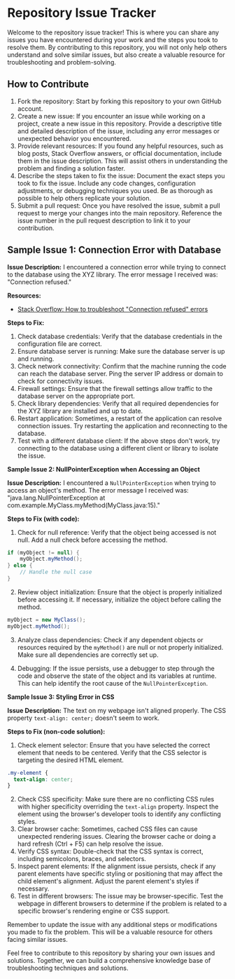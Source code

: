 # Repository Issue Tracker

Welcome to the repository issue tracker! This is where you can share any issues you have encountered during your work and the steps you took to resolve them. By contributing to this repository, you will not only help others understand and solve similar issues, but also create a valuable resource for troubleshooting and problem-solving.

## How to Contribute

1. Fork the repository: Start by forking this repository to your own GitHub account.
2. Create a new issue: If you encounter an issue while working on a project, create a new issue in this repository. Provide a descriptive title and detailed description of the issue, including any error messages or unexpected behavior you encountered.
3. Provide relevant resources: If you found any helpful resources, such as blog posts, Stack Overflow answers, or official documentation, include them in the issue description. This will assist others in understanding the problem and finding a solution faster.
4. Describe the steps taken to fix the issue: Document the exact steps you took to fix the issue. Include any code changes, configuration adjustments, or debugging techniques you used. Be as thorough as possible to help others replicate your solution.
5. Submit a pull request: Once you have resolved the issue, submit a pull request to merge your changes into the main repository. Reference the issue number in the pull request description to link it to your contribution.

## Sample Issue 1: Connection Error with Database

**Issue Description:**
I encountered a connection error while trying to connect to the database using the XYZ library. The error message I received was: "Connection refused."

**Resources:**
- [Stack Overflow: How to troubleshoot "Connection refused" errors](https://stackoverflow.com/questions/35660061/how-to-troubleshoot-connection-refused-errors-in-python)

**Steps to Fix:**
1. Check database credentials: Verify that the database credentials in the configuration file are correct.
2. Ensure database server is running: Make sure the database server is up and running.
3. Check network connectivity: Confirm that the machine running the code can reach the database server. Ping the server IP address or domain to check for connectivity issues.
4. Firewall settings: Ensure that the firewall settings allow traffic to the database server on the appropriate port.
5. Check library dependencies: Verify that all required dependencies for the XYZ library are installed and up to date.
6. Restart application: Sometimes, a restart of the application can resolve connection issues. Try restarting the application and reconnecting to the database.
7. Test with a different database client: If the above steps don't work, try connecting to the database using a different client or library to isolate the issue.

**Sample Issue 2: NullPointerException when Accessing an Object**

**Issue Description:** I encountered a `NullPointerException` when trying to access an object's method. The error message I received was: "java.lang.NullPointerException at com.example.MyClass.myMethod(MyClass.java:15)."

**Steps to Fix (with code):**
1. Check for null reference: Verify that the object being accessed is not null. Add a null check before accessing the method.
```java
if (myObject != null) {
    myObject.myMethod();
} else {
    // Handle the null case
}
```
2. Review object initialization: Ensure that the object is properly initialized before accessing it. If necessary, initialize the object before calling the method.
```java
myObject = new MyClass();
myObject.myMethod();
```
3. Analyze class dependencies: Check if any dependent objects or resources required by the `myMethod()` are null or not properly initialized. Make sure all dependencies are correctly set up.

4. Debugging: If the issue persists, use a debugger to step through the code and observe the state of the object and its variables at runtime. This can help identify the root cause of the `NullPointerException`.

**Sample Issue 3: Styling Error in CSS**

**Issue Description:** The text on my webpage isn't aligned properly. The CSS property `text-align: center;` doesn't seem to work.

**Steps to Fix (non-code solution):**
1. Check element selector: Ensure that you have selected the correct element that needs to be centered. Verify that the CSS selector is targeting the desired HTML element.
```css
.my-element {
  text-align: center;
}
```
2. Check CSS specificity: Make sure there are no conflicting CSS rules with higher specificity overriding the `text-align` property. Inspect the element using the browser's developer tools to identify any conflicting styles.
3. Clear browser cache: Sometimes, cached CSS files can cause unexpected rendering issues. Clearing the browser cache or doing a hard refresh (Ctrl + F5) can help resolve the issue.
4. Verify CSS syntax: Double-check that the CSS syntax is correct, including semicolons, braces, and selectors.
5. Inspect parent elements: If the alignment issue persists, check if any parent elements have specific styling or positioning that may affect the child element's alignment. Adjust the parent element's styles if necessary.
6. Test in different browsers: The issue may be browser-specific. Test the webpage in different browsers to determine if the problem is related to a specific browser's rendering engine or CSS support.


Remember to update the issue with any additional steps or modifications you made to fix the problem. This will be a valuable resource for others facing similar issues.

Feel free to contribute to this repository by sharing your own issues and solutions. Together, we can build a comprehensive knowledge base of troubleshooting techniques and solutions.  
